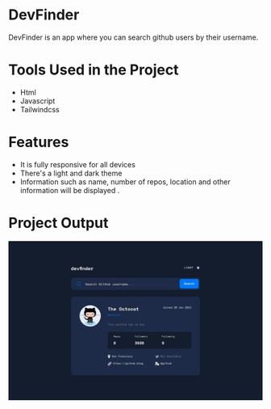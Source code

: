 # DevFinder
DevFinder is an app where you can search github users by their username.

# Tools Used in the Project
* Html
* Javascript
* Tailwindcss

# Features
* It is fully responsive for all devices
* There's a light and dark theme 
* Information such as  name, number of repos, location and other information will be displayed .

# Project Output
![DevFinder](./about%20the%20project/screenshots/desktop-dark.jpeg "DevFinder Project Output")
